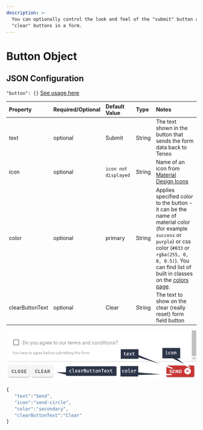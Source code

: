 ```yaml
---
description: >-
  You can optionally control the look and feel of the "submit" button and
  "clear" buttons in a form.
---
```


# Button Object

## JSON Configuration

`"button": {}` [See usage here](./#component-configuration)

| Property | Required/Optional | Default Value | Type | Notes |
| :--- | :--- | :--- | :--- | :--- |
| text | optional | Submit | String | The text shown in the button that sends the form data back to Teneo |
| icon | optional | `icon not displayed` | String | Name of an icon from [Material Design Icons](https://materialdesignicons.com/) |
| color | optional | primary | String |  Applies specified color to the button - it can be the name of material color \(for example `success` or `purple`\) or css color \(`#033` or `rgba(255, 0, 0, 0.5)`\). You can find list of built in classes on the [colors page](https://vuetifyjs.com/styles/colors#material-colors). |
| clearButtonText | optional | Clear | String | The text to show on the clear \(really reset\) form field button |

![](../../../../.gitbook/assets/button.jpg)

```javascript
{
   "text":"Send",
   "icon":"send-circle",
   "color":"secondary",
   "clearButtonText":"Clear"
}
```

